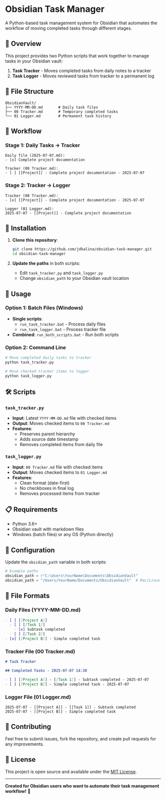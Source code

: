 # Obsidian Task Manager

A Python-based task management system for Obsidian that automates the workflow of moving completed tasks through different stages.

## 🎯 Overview

This project provides two Python scripts that work together to manage tasks in your Obsidian vault:

1. **Task Tracker** - Moves completed tasks from daily notes to a tracker
2. **Task Logger** - Moves reviewed tasks from tracker to a permanent log

## 📁 File Structure

```
ObsidianVault/
├── YYYY-MM-DD.md       # Daily task files
├── 00 Tracker.md       # Temporary completed tasks
└── 01 Logger.md        # Permanent task history
```

## 🔄 Workflow

### Stage 1: Daily Tasks → Tracker
```
Daily file (2025-07-07.md):
- [x] Complete project documentation

Tracker (00 Tracker.md):
- [ ] [[Project]] - Complete project documentation - 2025-07-07
```

### Stage 2: Tracker → Logger
```
Tracker (00 Tracker.md):
- [x] [[Project]] - Complete project documentation - 2025-07-07

Logger (01 Logger.md):
2025-07-07 - [[Project]] - Complete project documentation
```

## 🚀 Installation

1. **Clone this repository**:
   ```bash
   git clone https://github.com/jdkalina/obsidian-task-manager.git
   cd obsidian-task-manager
   ```

2. **Update the paths** in both scripts:
   - Edit `task_tracker.py` and `task_logger.py`
   - Change `obsidian_path` to your Obsidian vault location

## 📖 Usage

### Option 1: Batch Files (Windows)
- **Single scripts**: 
  - `run_task_tracker.bat` - Process daily files
  - `run_task_logger.bat` - Process tracker file
- **Combined**: `run_both_scripts.bat` - Run both scripts

### Option 2: Command Line
```bash
# Move completed daily tasks to tracker
python task_tracker.py

# Move checked tracker items to logger
python task_logger.py
```

## 🛠 Scripts

### `task_tracker.py`
- **Input**: Latest `YYYY-MM-DD.md` file with checked items
- **Output**: Moves checked items to `00 Tracker.md`
- **Features**: 
  - Preserves parent hierarchy
  - Adds source date timestamp
  - Removes completed items from daily file

### `task_logger.py`
- **Input**: `00 Tracker.md` file with checked items
- **Output**: Moves checked items to `01 Logger.md`
- **Features**:
  - Clean format (date-first)
  - No checkboxes in final log
  - Removes processed items from tracker

## 📋 Requirements

- Python 3.6+
- Obsidian vault with markdown files
- Windows (batch files) or any OS (Python directly)

## 🔧 Configuration

Update the `obsidian_path` variable in both scripts:

```python
# Example paths
obsidian_path = r"C:\Users\YourName\Documents\ObsidianVault"
obsidian_path = "/Users/YourName/Documents/ObsidianVault"  # Mac/Linux
```

## 📝 File Formats

### Daily Files (YYYY-MM-DD.md)
```markdown
- [ ] [[Project A]]
  - [ ] [[Task 1]]
    - [x] Subtask completed
  - [ ] [[Task 2]]
- [x] [[Project B]] - Simple completed task
```

### Tracker File (00 Tracker.md)
```markdown
# Task Tracker

## Completed Tasks - 2025-07-07 14:30

- [ ] [[Project A]] - [[Task 1]] - Subtask completed - 2025-07-07
- [ ] [[Project B]] - Simple completed task - 2025-07-07
```

### Logger File (01 Logger.md)
```
2025-07-07 - [[Project A]] - [[Task 1]] - Subtask completed
2025-07-07 - [[Project B]] - Simple completed task
```

## 🤝 Contributing

Feel free to submit issues, fork the repository, and create pull requests for any improvements.

## 📄 License

This project is open source and available under the [MIT License](LICENSE).

---

**Created for Obsidian users who want to automate their task management workflow!** 🎉
